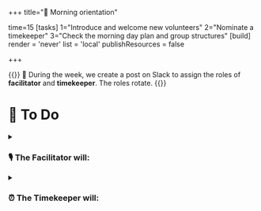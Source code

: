 +++
title="🎡 Morning orientation"

time=15
[tasks]
    1="Introduce and welcome new volunteers"
    2="Nominate a timekeeper"
    3="Check the morning day plan and group structures"
[build]
  render = 'never'
  list = 'local'
  publishResources = false

+++

{{<note title="Planning during the week" type="info">}}
🧭 During the week, we create a post on Slack to assign the roles of **facilitator** and **timekeeper**. The roles rotate.
{{</note>}}

# 👣 To Do

<details>
<summary>

### 🎙️ The Facilitator will:

</summary>

1. Assemble the entire group (all volunteers & all students) in a circle
1. Briefly welcome everyone with an announcement, like this:
   > 💬 "Morning everyone, Welcome to another Saturday at MigraCode, this week we are working on Module X Sprint 3 and we're currently working on {summarise what the topic of the week is}"
1. Now check: is it the _start of a new module_? Is it sprint 1? If so, read out [the success criteria for the new module](../../../success).
1. Next add one thing you hope to find out or learn about today.
</details>

<details>
<summary>

### ⏰ The Timekeeper will:

</summary>

- [ ] Announce the start of an activity and how long it will take (check everyone is listening)
- [ ] Manage any whole class timers that are used in an activity
- [ ] Give people a 10-minute wrap-up warning before the end of an activity
- [ ] Announce the end of an activity and what happens next
</details>
